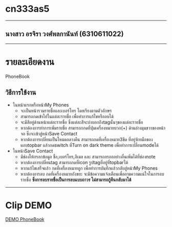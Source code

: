 # cn333as5
---
## นางสาว อรจิรา  วงศ์พลกานันท์ (6310611022)
---
# รายละเอียดงาน
PhoneBook
## วิธีการใช้งาน
- ในหน้าแรกหรือหน้าMy Phones
  - จะเป็นหน้ารวมรายชื่อและเบอร์โทร โดยเรียงตามตัวอักษร 
  - สามารถกดเข้าไปในแต่ละรายชื่อ เพื่อทำการแก้ไขหรือลบได้
  - จะมีสีอยู่ด้านหน้าแต่ละรายชื่อ ซึ่งแต่ละสีจะบ่งบอกถึงtagนั้นๆของแต่ละรายชื่อ
  - หากต้องการทำการเพิ่มรายชื่อ สามารถกกดที่ปุ่มเครื่องหมายบวก(+) ด้านล่างมุมขวาของหน้าจอ ซึ่งจะเข้าสู่หน้าSave Contact
  - หากต้องการเปลี่ยนเป็นโหมดกลางคืน สามารถกดที่เครื่องหมาย3ขีด ที่อยู่ซ้ายมือของแถบtopbar แล้วกดswitch ที่Turn on dark theme เพื่อทำการเปลี่ยนmodeได้
- ในหน้าSave Contact
  - มีช่องให้กรอกข้อมูล ชื่อ,เบอร์โทร,อีเมล และ สามารถกรอกอย่างอื่นเพิ่มได้ที่ช่องnote
  - หากต้องการเปลี่ยนtag สามารถกดที่icon รูปtagที่อยู่ที่topbarได้ 
  - หากแก้ไขเสร็จแล้ว กดที่เครื่องหมายถูก เพื่อทำการบันทึกแล้วกลับสู่หน้าMy Phones
  - หากต้องการลบ กดที่เครื่องหมายถังขยะ จะมีข้อความแจ้งเตือนเพื่อถามความแน่ใจในการลบรายชื่อ **ซึ่งการลบรายชื่อเป็นการลบแบบถาวร ไม่สามารถกู้คืนกลับมาได้**
---
# Clip DEMO
[DEMO PhoneBook](https://youtu.be/YHYtKb3Kx7k)
